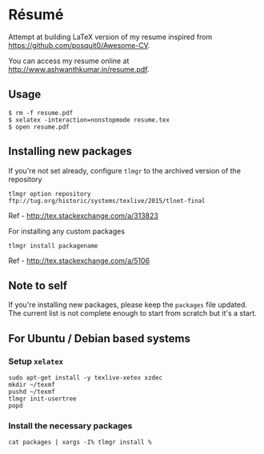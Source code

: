 # Résumé
Attempt at building LaTeX version of my resume inspired from https://github.com/posquit0/Awesome-CV.

You can access my resume online at http://www.ashwanthkumar.in/resume.pdf. 

## Usage
```
$ rm -f resume.pdf
$ xelatex -interaction=nonstopmode resume.tex
$ open resume.pdf
```

## Installing new packages
If you're not set already, configure `tlmgr` to the archived version of the repository
```
tlmgr option repository ftp://tug.org/historic/systems/texlive/2015/tlnet-final
```
Ref - http://tex.stackexchange.com/a/313823

For installing any custom packages
```
tlmgr install packagename
```
Ref - http://tex.stackexchange.com/a/5106

## Note to self
If you're installing new packages, please keep the `packages` file updated. The current list is not complete enough to start from scratch but it's a start.

## For Ubuntu / Debian based systems

### Setup `xelatex`

```
sudo apt-get install -y texlive-xetex xzdec
mkdir ~/texmf
pushd ~/texmf
tlmgr init-usertree
popd
```

### Install the necessary packages

```
cat packages | xargs -I% tlmgr install %
```
